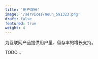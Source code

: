 ```yaml
---
title: '用户增长'
image: '/services/noun_591323.png'
draft: false
featured: true
weight: 4
---
```


为互联网产品提供用户量、留存率的增长支持。

<!--more-->

TODO...